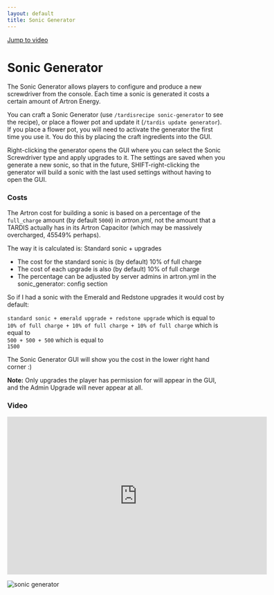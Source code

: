 ```yaml
---
layout: default
title: Sonic Generator
---
```


[Jump to video](#video)

# Sonic Generator

The Sonic Generator allows players to configure and produce a new screwdriver from the console. Each time a sonic is
generated it costs a certain amount of Artron Energy.

You can craft a Sonic Generator (use `/tardisrecipe sonic-generator` to see the recipe), or place a flower pot and
update it (`/tardis update generator`). If you place a flower pot, you will need to activate the generator the first
time you use it. You do this by placing the craft ingredients into the GUI.

Right-clicking the generator opens the GUI where you can select the Sonic Screwdriver type and apply upgrades to it. The
settings are saved when you generate a new sonic, so that in the future, SHIFT-right-clicking the generator will build a
sonic with the last used settings without having to open the GUI.

### Costs

The Artron cost for building a sonic is based on a percentage of the `full_charge` amount (by default `5000`) in
_artron.yml_, not the amount that a TARDIS actually has in its Artron Capacitor (which may be massively overcharged,
45549% perhaps).

The way it is calculated is: Standard sonic + upgrades

- The cost for the standard sonic is (by default) 10% of full charge
- The cost of each upgrade is also (by default) 10% of full charge
- The percentage can be adjusted by server admins in artron.yml in the sonic\_generator: config section

So if I had a sonic with the Emerald and Redstone upgrades it would cost by default:

`standard sonic + emerald upgrade + redstone upgrade` which is equal to  
`10% of full charge + 10% of full charge + 10% of full charge` which is equal to  
`500 + 500 + 500` which is equal to  
`1500`

The Sonic Generator GUI will show you the cost in the lower right hand corner :)

**Note:** Only upgrades the player has permission for will appear in the GUI, and the Admin Upgrade will never appear at
all.

### Video

<iframe src="https://player.vimeo.com/video/169341113" width="600" height="365" frameborder="0" webkitallowfullscreen mozallowfullscreen allowfullscreen></iframe>

![sonic generator](images/docs/sonic-generator.jpg)

